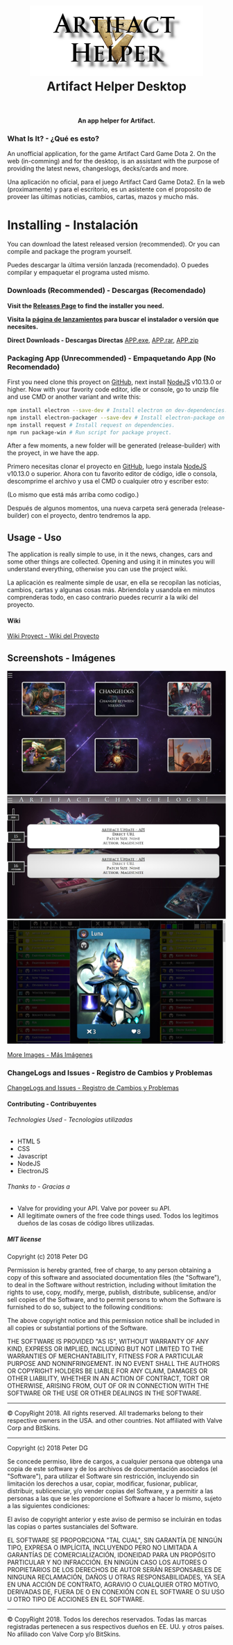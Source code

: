 <h1 align="center">
  <br>
    <img src="previewimages/logo.png" alt="logo" width="400">
  <br>
  Artifact Helper Desktop
  <br>
  <br>
</h1>
<h4 align="center">An app helper for Artifact.</h4>

### What Is It? - ¿Qué es esto?

An unofficial application, for the game Artifact Card Game Dota 2. On the web (in-comming) and for the desktop, is an assistant with the purpose of providing the latest news, changeslogs, decks/cards and more.

Una aplicación no oficial, para el juego Artifact Card Game Dota2. En la web (proximamente) y para el escritorio, es un asistente con el proposito de proveer las últimas noticias, cambios, cartas, mazos y mucho más.

# Installing - Instalación

You can download the latest released version (recommended). Or you can compile and package the program yourself.

Puedes descargar la última versión lanzada (recomendado). O puedes compilar y empaquetar el programa usted mismo.

### Downloads (Recommended) - Descargas (Recomendado)

**Visit the [Releases Page](https://github.com/PeterDamianG/ArtifactHelper/releases) to find the installer you need.**

**Visita la [página de lanzamientos](https://github.com/PeterDamianG/ArtifactHelper/releases) para buscar el instalador o versión que necesites.**

**Direct Downloads - Descargas Directas**
[APP.exe](https://github.com/PeterDamianG/ArtifactHelper/releases/download/0.1.0/Artifact.Helper.App.exe), [APP.rar](https://github.com/PeterDamianG/ArtifactHelper/releases/download/0.1.0/Artifact.Helper.App.rar), [APP.zip](https://github.com/PeterDamianG/ArtifactHelper/releases/download/0.1.0/Artifact.Helper.App.zip)

### Packaging App (Unrecommended) - Empaquetando App (No Recomendado)

First you need clone this proyect on [GitHub](https://github.com/PeterDamianG/ArtifactHelper/archive/master.zip), next install [NodeJS](https://nodejs.org/) v10.13.0 or higher. Now with your favority code editor, idle or console, go to unzip file and use CMD or another variant and write this:

```bash
npm install electron --save-dev # Install electron on dev-dependencies.
npm install electron-packager --save-dev # Install electron-package on dev-dependencies.
npm install request # Install request on dependencies.
npm run package-win # Run script for package proyect.
```

After a few moments, a new folder will be generated (release-builder) with the proyect, in we have the app.

Primero necesitas clonar el proyecto en [GitHub](https://github.com/PeterDamianG/ArtifactHelper/archive/master.zip), luego instala [NodeJS](https://nodejs.org/) v10.13.0 o superior. Ahora con tu favorito editor de código, idle o consola, descomprime el archivo y usa el CMD o cualquier otro y escriber esto:

(Lo mismo que está más arriba como codigo.)

Después de algunos momentos, una nueva carpeta será generada (release-builder) con el proyecto, dentro tendremos la app.

## Usage - Uso

The application is really simple to use, in it the news, changes, cars and some other things are collected. Opening and using it in minutes you will understand everything, otherwise you can use the project wiki.

La aplicación es realmente simple de usar, en ella se recopilan las noticias, cambios, cartas y algunas cosas más. Abriendola y usandola en minutos comprenderas todo, en caso contrario puedes recurrir a la wiki del proyecto.

#### Wiki

[Wiki Proyect - Wiki del Proyecto](https://github.com/PeterDamianG/ArtifactHelper/wiki)

## Screenshots - Imágenes

![Preview Main Panel](previewimages/previewmainpanel.jpg)
![Preview ChangeLogs Panel](previewimages/previewchangelogspanel.jpg)
![Preview Card Show](previewimages/previewcardshow.jpg)

[More Images - Más Imágenes](PREVIEWIMAGES.md)

### ChangeLogs and Issues - Registro de Cambios y Problemas

[ChangeLogs and Issues - Registro de Cambios y Problemas](CHANGELOGS.md)

#### Contributing - Contribuyentes

###### Technologies Used - Tecnologías utilizadas

- HTML 5
- CSS
- Javascript
- NodeJS
- ElectronJS

###### Thanks to - Gracias a

- Valve for providing your API. Valve por poveer su API.
- All legitimate owners of the free code things used. Todos los legitimos dueños de las cosas de código libres utilizadas.

##### MIT license
Copyright (c) 2018 Peter DG

Permission is hereby granted, free of charge, to any person obtaining a copy of this software and associated documentation files (the "Software"), to deal in the Software without restriction, including without limitation the rights to use, copy, modify, merge, publish, distribute, sublicense, and/or sell copies of the Software, and to permit persons to whom the Software is furnished to do so, subject to the following conditions:

The above copyright notice and this permission notice shall be included in all copies or substantial portions of the Software.

THE SOFTWARE IS PROVIDED "AS IS", WITHOUT WARRANTY OF ANY KIND, EXPRESS OR IMPLIED, INCLUDING BUT NOT LIMITED TO THE WARRANTIES OF MERCHANTABILITY, FITNESS FOR A PARTICULAR PURPOSE AND NONINFRINGEMENT. IN NO EVENT SHALL THE AUTHORS OR COPYRIGHT HOLDERS BE LIABLE FOR ANY CLAIM, DAMAGES OR OTHER LIABILITY, WHETHER IN AN ACTION OF CONTRACT, TORT OR OTHERWISE, ARISING FROM, OUT OF OR IN CONNECTION WITH THE SOFTWARE OR THE USE OR OTHER DEALINGS IN THE SOFTWARE. 

-------------------------------------------------------------------------------------------------------------
© CopyRight 2018. All rights reserved. All trademarks belong to their respective owners in the USA. and other countries. Not affiliated with Valve Corp and BitSkins.
_____________________________________________________________________________________________________________

Copyright (c) 2018 Peter DG

Se concede permiso, libre de cargos, a cualquier persona que obtenga una copia de este software y de los archivos de documentación asociados (el "Software"), para utilizar el Software sin restricción, incluyendo sin limitación los derechos a usar, copiar, modificar, fusionar, publicar, distribuir, sublicenciar, y/o vender copias del Software, y a permitir a las personas a las que se les proporcione el Software a hacer lo mismo, sujeto a las siguientes condiciones:

El aviso de copyright anterior y este aviso de permiso se incluirán en todas las copias o partes sustanciales del Software.

EL SOFTWARE SE PROPORCIONA "TAL CUAL", SIN GARANTÍA DE NINGÚN TIPO, EXPRESA O IMPLÍCITA, INCLUYENDO PERO NO LIMITADA A GARANTÍAS DE COMERCIALIZACIÓN, IDONEIDAD PARA UN PROPÓSITO PARTICULAR Y NO INFRACCIÓN. EN NINGÚN CASO LOS AUTORES O PROPIETARIOS DE LOS DERECHOS DE AUTOR SERÁN RESPONSABLES DE NINGUNA RECLAMACIÓN, DAÑOS U OTRAS RESPONSABILIDADES, YA SEA EN UNA ACCIÓN DE CONTRATO, AGRAVIO O CUALQUIER OTRO MOTIVO, DERIVADAS DE, FUERA DE O EN CONEXIÓN CON EL SOFTWARE O SU USO U OTRO TIPO DE ACCIONES EN EL SOFTWARE. 

-------------------------------------------------------------------------------------------------------------
© CopyRight 2018. Todos los derechos reservados. Todas las marcas registradas pertenecen a sus respectivos dueños en EE. UU. y otros países. No afiliado con Valve Corp y/o BitSkins.
